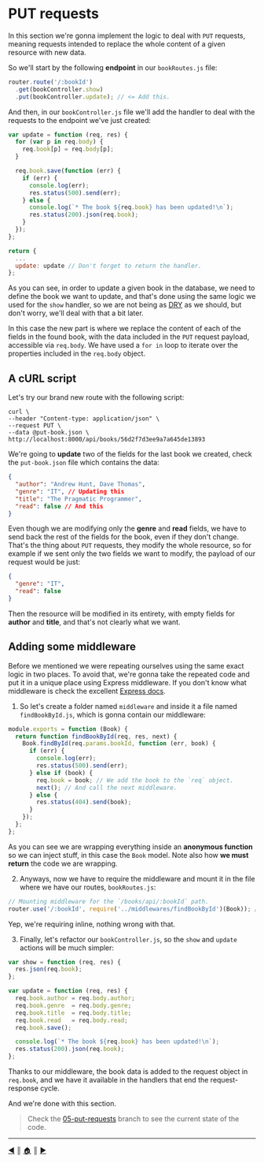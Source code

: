 # PUT requests
In this section we're gonna implement the logic to deal with `PUT` requests, meaning requests intended to replace the whole content  of a given resource with new data.

So we'll start by the following **endpoint** in our `bookRoutes.js` file:
```js
router.route('/:bookId')
  .get(bookController.show)
  .put(bookController.update); // <= Add this.
```

And then, in our `bookController.js` file we'll add the handler to deal with the requests to the endpoint we've just created:
```js
var update = function (req, res) {
  for (var p in req.body) {
    req.book[p] = req.body[p];
  }

  req.book.save(function (err) {
    if (err) {
      console.log(err);
      res.status(500).send(err);
    } else {
      console.log(`* The book ${req.book} has been updated!\n`);
      res.status(200).json(req.book);
    }
  });
};

return {
  ...
  update: update // Don't forget to return the handler.
};
```

As you can see, in order to update a given book in the database, we need to define the book we want to update, and that's done using the same logic we used for the `show` handler, so we are not being as [DRY][3] as we should, but don't worry, we'll deal with that a bit later.

In this case the new part is where we replace the content of each of the fields in the found book, with the data included in the `PUT` request payload, accessible via `req.body`. We have used a `for in` loop to iterate over the properties included in the `req.body` object.

## A cURL script
Let's try our brand new route with the following script:
```
curl \
--header "Content-type: application/json" \
--request PUT \
--data @put-book.json \
http://localhost:8000/api/books/56d2f7d3ee9a7a645de13893
```

We're going to **update** two of the fields for the last book we created, check the `put-book.json` file which contains the data:
```json
{
  "author": "Andrew Hunt, Dave Thomas",
  "genre": "IT", // Updating this
  "title": "The Pragmatic Programmer",
  "read": false // And this
}
```

Even though we are modifying only the **genre** and **read** fields, we have to send back the rest of the fields for the book, even if they don't change. That's the thing about `PUT` requests, they modify the whole resource, so for example if we sent only the two fields we want to modify, the payload of our request would be just:
```json
{
  "genre": "IT",
  "read": false
}
```

Then the resource will be modified in its entirety, with empty fields for **author** and **title**, and that's not clearly what we want.

## Adding some middleware
Before we mentioned we were repeating ourselves using the same exact logic in two places. To avoid that, we're gonna take the repeated code and put it in a unique place using Express middleware. If you don't know what middleware is check the excellent [Express docs][1].

1. So let's create a folder named `middleware` and inside it a file named `findBookById.js`, which is gonna contain our middleware:
  ```js
  module.exports = function (Book) {
    return function findBookById(req, res, next) {
      Book.findById(req.params.bookId, function (err, book) {
        if (err) {
          console.log(err);
          res.status(500).send(err);
        } else if (book) {
          req.book = book; // We add the book to the `req` object.
          next(); // And call the next middleware.
        } else {
          res.status(404).send(book);
        }
      });
    };
  };
  ```
  As you can see we are wrapping everything inside an **anonymous function** so we can inject stuff, in this case the `Book` model. Note also how **we must return** the code we are wrapping.

2. Anyways, now we have to require the middleware and mount it in the file where we have our routes, `bookRoutes.js`:
  ```js
  // Mounting middleware for the `/books/api/:bookId` path.
  router.use('/:bookId', require('../middlewares/findBookById')(Book)); // Injecting the Book model
  ```

  Yep, we're requiring inline, nothing wrong with that.

3. Finally, let's refactor our `bookController.js`, so the `show` and `update` actions will be much simpler:
  ```js
  var show = function (req, res) {
    res.json(req.book);
  };

  var update = function (req, res) {
    req.book.author = req.body.author;
    req.book.genre  = req.body.genre;
    req.book.title  = req.body.title;
    req.book.read   = req.body.read;
    req.book.save();

    console.log(`* The book ${req.book} has been updated!\n`);
    res.status(200).json(req.book);
  };
  ```

  Thanks to our middleware, the book data is added to the request object in `req.book`, and we have it available in the handlers that end the request-response cycle.

And we're done with this section.

> Check the [05-put-requests][2] branch to see the current state of the code.

---
[:arrow_backward:][back] ║ [:house:][home] ║ [:arrow_forward:][next]

<!-- navigation -->
[home]: ../README.md
[back]: post_requests.md
[next]: #


<!-- links -->
[1]: http://expressjs.com/en/guide/writing-middleware.html
[2]: https://github.com/lifeBalance/bookshelf-API/tree/05-put-requests
[3]: https://en.wikipedia.org/wiki/Don%27t_repeat_yourself
